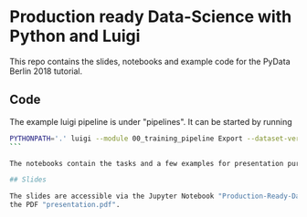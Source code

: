 # Production ready Data-Science with Python and Luigi

This repo contains the slides, notebooks and example code for the PyData Berlin 2018 tutorial.

## Code

The example luigi pipeline is under "pipelines". It can be started by running

````bash
PYTHONPATH='.' luigi --module 00_training_pipeline Export --dataset-version 1 --model-version 1
```

The notebooks contain the tasks and a few examples for presentation purposes.

## Slides

The slides are accessible via the Jupyter Notebook "Production-Ready-Datascience.ipynb" as well as
the PDF "presentation.pdf".